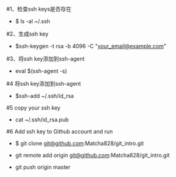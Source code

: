 #1、检查ssh keys是否存在
* $ ls -al ~/.ssh

#2、生成ssh key
* $ssh-keygen -t rsa -b 4096 -C "your_email@example.com"

#3、将ssh key添加到ssh-agent
* eval $(ssh-agent -s)

#4 将ssh key添加到ssh-agent
* $ssh-add ~/.ssh/id_rsa

#5 copy your ssh key
* cat ~/.ssh/id_rsa.pub

#6 Add ssh key to Github account and run
* $ git clone git@github.com:Matcha828/git_intro.git

* git remote add origin git@github.com:Matcha828/git_intro.git

* git push origin master
